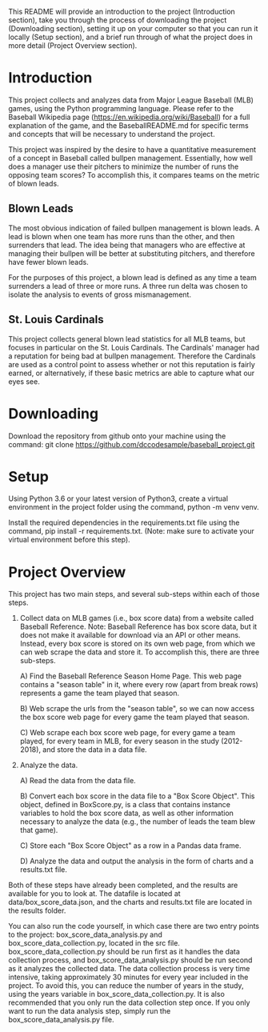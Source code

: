 This README will provide an introduction to the project (Introduction section), take you
through the process of downloading the project (Downloading section), setting it up on
your computer so that you can run it locally (Setup section), and a brief run through
of what the project does in more detail (Project Overview section).

# Introduction

This project collects and analyzes data from Major League Baseball (MLB) games, using the
Python programming language. Please refer to the Baseball Wikipedia page
(https://en.wikipedia.org/wiki/Baseball) for a full explanation of the game, and the 
BaseballREADME.md for specific terms and concepts that will be necessary to understand the
project.

This project was inspired by the desire to have a quantitative measurement of a concept in
Baseball called bullpen management. Essentially, how well does a manager use their pitchers to
minimize the number of runs the opposing team scores? To accomplish this, it compares teams on
the metric of blown leads.

## Blown Leads

The most obvious indication of failed bullpen management is blown leads. A lead is blown when
one team has more runs than the other, and then surrenders that lead. The idea being that
managers who are effective at managing their bullpen will be better at substituting pitchers,
and therefore have fewer blown leads.

For the purposes of this project, a blown lead is defined as any time a team surrenders a lead
of three or more runs. A three run delta was chosen to isolate the analysis to events of gross
mismanagement.

## St. Louis Cardinals
This project collects general blown lead statistics for all MLB teams, but focuses in particular
on the St. Louis Cardinals. The Cardinals' manager had a reputation for being bad at bullpen
management. Therefore the Cardinals are used as a control point to assess whether or not this
reputation is fairly earned, or alternatively, if these basic metrics are able to capture what
our eyes see.

# Downloading

Download the repository from github onto your machine using the command:
git clone https://github.com/dccodesample/baseball_project.git

# Setup

Using Python 3.6 or your latest version of Python3, create a virtual environment in the project
folder using the command, python -m venv venv.

Install the required dependencies in the requirements.txt file using the command, pip install -r
requirements.txt. (Note: make sure to activate your virtual environment before this step).


# Project Overview

This project has two main steps, and several sub-steps within each of those steps.

1) Collect data on MLB games (i.e., box score data) from a website called Baseball Reference.
    Note: Baseball Reference has box score data, but it does not make it available for
    download via an API or other means. Instead, every box score is stored on its own web
    page, from which we can web scrape the data and store it. To accomplish this, there are
    three sub-steps.

    A) Find the Baseball Reference Season Home Page. This web page contains a "season table"
    in it, where every row (apart from break rows) represents a game the team played that
    season.

    B) Web scrape the urls from the "season table", so we can now access the box score web
    page for every game the team played that season. 

    C) Web scrape each box score web page, for every game a team played, for every team in
    MLB, for every season in the study (2012-2018), and store the data in a data file.

2) Analyze the data.

    A) Read the data from the data file.

    B) Convert each box score in the data file to a "Box Score Object". This object, defined
    in BoxScore.py, is a class that contains instance variables to hold the box score data,
    as well as other information necessary to analyze the data (e.g., the number of leads
    the team blew that game).

    C) Store each "Box Score Object" as a row in a Pandas data frame.

    D) Analyze the data and output the analysis in the form of charts and a results.txt file.

Both of these steps have already been completed, and the results are available for you to look
at. The datafile is located at data/box_score_data.json, and the charts and results.txt file are
located in the results folder.

You can also run the code yourself, in which case there are two entry points to the project:
box_score_data_analysis.py and box_score_data_collection.py, located in the src file.
box_score_data_collection.py should be run first as it handles the data collection process, and box_score_data_analysis.py should
be run second as it analyzes the collected data. The data collection process is very time
intensive, taking approximately 30 minutes for every year included in the project. To avoid this,
you can reduce the number of years in the study, using the years variable in
box_score_data_collection.py. It is also recommended that you only run the data collection step
once. If you only want to run the data analysis step, simply run the box_score_data_analysis.py
file.
